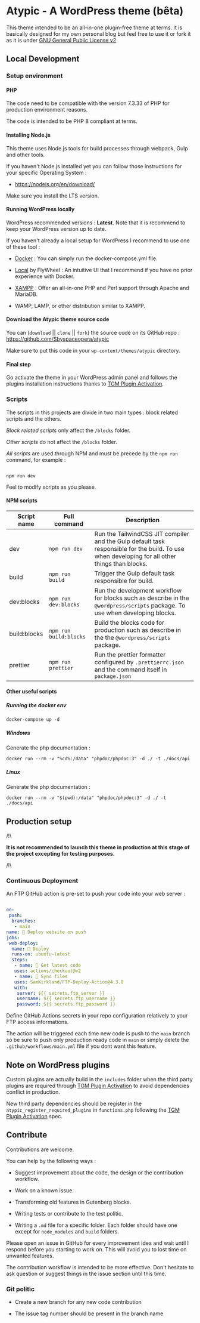 
# Atypic - A WordPress theme (bêta)

  

This theme intended to be an all-in-one plugin-free theme at terms. It is basically designed for my own personal blog but feel free to use it or fork it as it is under [GNU General Public License v2](http://www.gnu.org/licenses/gpl-2.0.html)

  

## Local Development

  

### Setup environment

  

#### PHP

  

The code need to be compatible with the version 7.3.33 of PHP for production environment reasons.

The code is intended to be PHP 8 compliant at terms.

  

#### Installing Node.js

  

This theme uses Node.js tools for build processes through webpack, Gulp and other tools.

If you haven't Node.js installed yet you can follow those instructions for your specific Operating System :

  

- <https://nodejs.org/en/download/>

  

Make sure you install the LTS version.

  

#### Running WordPress locally

  

WordPress recommended versions : **Latest**. Note that it is recommend to keep your WordPress version up to date.

If you haven't already a local setup for WordPress I recommend to use one of these tool :

  

- [Docker](https://www.docker.com/) : You can simply run the docker-compose.yml file.

- [Local](https://localwp.com/) by FlyWheel : An intuitive UI that I recommend if you have no prior experience with Docker.

- [XAMPP](https://www.apachefriends.org/fr/index.html) : Offer an all-in-one PHP and Perl support through Apache and MariaDB.

- WAMP, LAMP, or other distribution similar to XAMPP.

  

#### Download the Atypic theme source code

  

You can (`download` || `clone` || `fork`) the source code on its GitHub repo : <https://github.com/Sbyspaceopera/atypic>

  

Make sure to put this code in your `wp-content/themes/atypic` directory.

  

#### Final step

  

Go activate the theme in your WordPress admin panel and follows the plugins installation instructions thanks to [TGM Plugin Activation](http://tgmpluginactivation.com/).

  

### Scripts

  

The scripts in this projects are divide in two main types : block related scripts and the others.

  

*Block related scripts* only affect the `/blocks` folder.

*Other scripts* do not affect the `/blocks` folder.

*All scripts* are used through NPM and must be precede by the `npm run` command, for example :

  

```cli

npm run dev

```

  

Feel to modify scripts as you please.

  

#### NPM scripts

  

| Script name | Full command | Description |
|--|--|--|
| dev | `npm run dev` | Run the TailwindCSS JIT compiler and the Gulp default task responsible for the build. To use when developing for all other things than blocks. |
|build|`npm run build`| Trigger the Gulp default task responsible for build.|
|dev:blocks|`npm run dev:blocks`|Run the development workflow for blocks such as describe in the `@wordpress/scripts` package. To use when developing blocks.|
|build:blocks| `npm run build:blocks`| Build the blocks code for production such as describe in the the `@wordpress/scripts` package.|
|prettier|`npm run prettier`|Run the prettier formatter configured by `.prettierrc.json` and the command itself in `package.json` |

#### Other useful scripts
##### Running the docker env
 ```none
docker-compose up -d
```
##### Windows
Generate the php documentation :
  ```none
docker run --rm -v "%cd%:/data" "phpdoc/phpdoc:3" -d ./ -t ./docs/api
```
##### Linux
Generate the php documentation :
  ```none
docker run --rm -v "$(pwd):/data" "phpdoc/phpdoc:3" -d ./ -t ./docs/api
```
  

## Production setup

  

/!\\

**It is not recommended to launch this theme in production at this stage of the project excepting for testing purposes.**

/!\

### Continuous Deployment

  

An FTP GitHub action is pre-set to push your code into your web server :

  

```yaml

on:
 push:
  branches:
   - main
name: 🚀 Deploy website on push
jobs:
 web-deploy:
  name: 🎉 Deploy
  runs-on: ubuntu-latest
  steps:
   - name: 🚚 Get latest code
   uses: actions/checkout@v2
   - name: 📂 Sync files
   uses: SamKirkland/FTP-Deploy-Action@4.3.0
   with:
    server: ${{ secrets.ftp_server }}
    username: ${{ secrets.ftp_username }}
    password: ${{ secrets.ftp_password }}
```

  

Define GitHub Actions secrets in your repo configuration relatively to your FTP access informations.

  

The action will be triggered each time new code is push to the `main` branch so be sure to push only production ready code in `main` or simply delete the `.github/workflows/main.yml` file if you dont want this feature.

  

## Note on WordPress plugins

  

Custom plugins are actually build in the `includes` folder when the third party plugins are required through [TGM Plugin Activation](http://tgmpluginactivation.com/) to avoid dependencies conflict in production.

  

New third party dependencies should be register in the `atypic_register_required_plugins` in `functions.php` following the [TGM Plugin Activation](http://tgmpluginactivation.com/) spec.

  

## Contribute

  

Contributions are welcome.

  

You can help by the following ways :

  

- Suggest improvement about the code, the design or the contribution workflow.

- Work on a known issue.

- Transforming old features in Gutenberg blocks.

- Writing tests or contribute to the test politic.

- Writing a `.md` file for a specific folder. Each folder should have one except for `node_modules` and `build` folders.

Please open an issue in GitHub for every improvement idea and wait until I respond before you starting to work on. This will avoid you to lost time on unwanted features.

  

The contribution workflow is intended to be more effective. Don't hesitate to ask question or suggest things in the issue section until this time.

  

### Git politic

  

- Create a new branch for any new code contribution

- The issue tag number should be present in the branch name